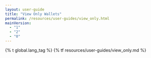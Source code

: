 ```yaml
---
layout: user-guide
title: "View Only Wallets"
permalink: /resources/user-guides/view_only.html
mainVersion:
  - "1"
  - "2"
  - "0"
---
```


{% t global.lang_tag %}
{% tf resources/user-guides/view_only.md %}
